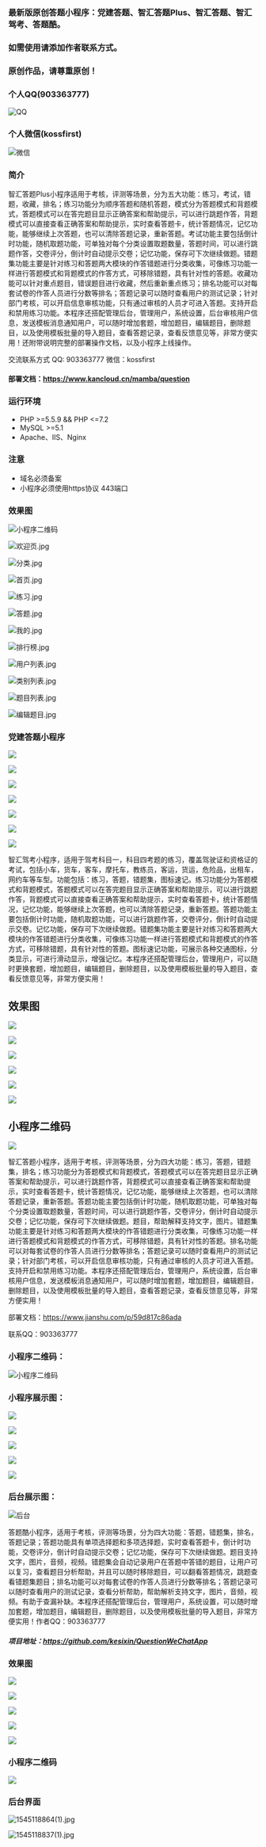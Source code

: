 ### 最新版原创答题小程序：党建答题、智汇答题Plus、智汇答题、智汇驾考、答题酷。

### 如需使用请添加作者联系方式。

### 原创作品，请尊重原创！


### 个人QQ(903363777)

![QQ](https://images.gitee.com/uploads/images/2020/0611/142151_161de7d9_1400710.jpeg)

### 个人微信(kossfirst)

![微信](https://images.gitee.com/uploads/images/2020/0611/142237_c6650be9_1400710.jpeg)

### 简介
智汇答题Plus小程序适用于考核，评测等场景，分为五大功能：练习，考试，错题，收藏，排名；练习功能分为顺序答题和随机答题，模式分为答题模式和背题模式，答题模式可以在答完题目显示正确答案和帮助提示，可以进行跳题作答，背题模式可以直接查看正确答案和帮助提示，实时查看答题卡，统计答题情况，记忆功能，能够继续上次答题，也可以清除答题记录，重新答题。考试功能主要包括倒计时功能，随机取题功能，可单独对每个分类设置取题数量，答题时间，可以进行跳题作答，交卷评分，倒计时自动提示交卷；记忆功能，保存可下次继续做题。错题集功能主要是针对练习和答题两大模块的作答错题进行分类收集，可像练习功能一样进行答题模式和背题模式的作答方式，可移除错题，具有针对性的答题。收藏功能可以针对重点题目，错误题目进行收藏，然后重新重点练习；排名功能可以对每套试卷的作答人员进行分数等排名；答题记录可以随时查看用户的测试记录；针对部门考核，可以开启信息审核功能，只有通过审核的人员才可进入答题。支持开启和禁用练习功能。本程序还搭配管理后台，管理用户，系统设置，后台审核用户信息，发送模板消息通知用户，可以随时增加套题，增加题目，编辑题目，删除题目，以及使用模板批量的导入题目，查看答题记录，查看反馈意见等，非常方便实用！还附带说明完整的部署操作文档，以及小程序上线操作。

交流联系方式 QQ: 903363777 微信：kossfirst

#### 部署文档：https://www.kancloud.cn/mamba/question

### 运行环境
* PHP >=5.5.9 && PHP <=7.2
* MySQL >=5.1
* Apache、IIS、Nginx

### 注意
* 域名必须备案
* 小程序必须使用https协议 443端口

### 效果图
![小程序二维码](https://mamba-blog-images.oss-cn-shanghai.aliyuncs.com/2019-07-22/gh_da15c43d0fd5_344.jpg)


![欢迎页.jpg](https://mamba-blog-images.oss-cn-shanghai.aliyuncs.com/2019-07-22/%E6%AC%A2%E8%BF%8E%E9%A1%B5.jpg)

![分类.jpg](https://mamba-blog-images.oss-cn-shanghai.aliyuncs.com/2019-07-22/%E5%88%86%E7%B1%BB.jpg)

![首页.jpg](https://mamba-blog-images.oss-cn-shanghai.aliyuncs.com/2019-07-22/%E9%A6%96%E9%A1%B5.jpg)

![练习.jpg](https://mamba-blog-images.oss-cn-shanghai.aliyuncs.com/2019-07-22/%E7%BB%83%E4%B9%A0.jpg)

![答题.jpg](https://mamba-blog-images.oss-cn-shanghai.aliyuncs.com/2019-07-22/%E7%AD%94%E9%A2%98.jpg)

![我的.jpg](https://mamba-blog-images.oss-cn-shanghai.aliyuncs.com/2019-07-22/%E6%88%91%E7%9A%84.jpg)

![排行榜.jpg](https://mamba-blog-images.oss-cn-shanghai.aliyuncs.com/2019-07-22/%E6%8E%92%E8%A1%8C%E6%A6%9C.jpg)

![用户列表.jpg](https://mamba-blog-images.oss-cn-shanghai.aliyuncs.com/2019-07-22/%E7%94%A8%E6%88%B7%E5%88%97%E8%A1%A8.jpg)

![类别列表.jpg](https://mamba-blog-images.oss-cn-shanghai.aliyuncs.com/2019-07-22/%E7%B1%BB%E5%88%AB%E5%88%97%E8%A1%A8.jpg)

![题目列表.jpg](https://mamba-blog-images.oss-cn-shanghai.aliyuncs.com/2019-07-22/%E9%A2%98%E7%9B%AE%E5%88%97%E8%A1%A8.jpg)

![编辑题目.jpg](https://mamba-blog-images.oss-cn-shanghai.aliyuncs.com/2019-07-22/%E7%BC%96%E8%BE%91%E9%A2%98%E7%9B%AE.jpg)






### 党建答题小程序

![](https://mamba-blog-images.oss-cn-shanghai.aliyuncs.com/2021-09-10/1491932be9dae96a18f0969c2e3a9f72.jpg)

![](https://mamba-blog-images.oss-cn-shanghai.aliyuncs.com/2021-09-10/1b68a5424c6c86f4528766e71d5fa4a1.png)

![](https://mamba-blog-images.oss-cn-shanghai.aliyuncs.com/2021-09-10/3e61c467ab1e98ae4d2c6bce8b6b8276.png)

![](https://mamba-blog-images.oss-cn-shanghai.aliyuncs.com/2021-09-10/6a21325592b0ccded8cb8c37286fd636.png)

![](https://mamba-blog-images.oss-cn-shanghai.aliyuncs.com/2021-09-10/bc927d88d6e5515259d8191af0cb7de7.png)

![](https://mamba-blog-images.oss-cn-shanghai.aliyuncs.com/2021-09-10/c6dbd193c5284ba179a227b6227f938d.png)

![](https://mamba-blog-images.oss-cn-shanghai.aliyuncs.com/2021-09-10/89d21d235e8703b547b3507fc6db2dac.png)






智汇驾考小程序，适用于驾考科目一，科目四考题的练习，覆盖驾驶证和资格证的考试，包括小车，货车，客车，摩托车，教练员，客运，货运，危险品，出租车，网约车等车型。功能包括：练习，答题，错题集，图标速记。练习功能分为答题模式和背题模式，答题模式可以在答完题目显示正确答案和帮助提示，可以进行跳题作答，背题模式可以直接查看正确答案和帮助提示，实时查看答题卡，统计答题情况，记忆功能，能够继续上次答题，也可以清除答题记录，重新答题。答题功能主要包括倒计时功能，随机取题功能，可以进行跳题作答，交卷评分，倒计时自动提示交卷。记忆功能，保存可下次继续做题。错题集功能主要是针对练习和答题两大模块的作答错题进行分类收集，可像练习功能一样进行答题模式和背题模式的作答方式，可移除错题，具有针对性的答题。图标速记功能，可展示各种交通图标，分类显示，可进行滑动显示，增强记忆。本程序还搭配管理后台，管理用户，可以随时更换套题，增加题目，编辑题目，删除题目，以及使用模板批量的导入题目，查看反馈意见等，非常方便实用！

## 效果图

![](https://bmob-cdn-19897.bmobcloud.com/2019/06/06/da69318b40dd7aec80eddbb27a82ca07.jpg)

![](https://bmob-cdn-19897.bmobcloud.com/2019/06/06/b55dbc5040084d3e80bc25f2fb598bd4.jpg)

![](https://bmob-cdn-19897.bmobcloud.com/2019/06/06/41f120f140acf95d80810e591b800540.jpg)

![](https://bmob-cdn-19897.bmobcloud.com/2019/06/06/5064bd77408508228079ec9d4b340d78.jpg)

![](https://bmob-cdn-19897.bmobcloud.com/2019/06/06/a73a3e8040fa114580141b51819c5e5c.jpg)

![](https://bmob-cdn-19897.bmobcloud.com/2019/06/06/5e78602440663e478088d3d5fcd82211.jpg)

## 小程序二维码

![](https://bmob-cdn-19897.bmobcloud.com/2019/06/06/29815c7d4098f845808a424169a2738d.jpg)

智汇答题小程序，适用于考核，评测等场景，分为四大功能：练习，答题，错题集，排名；练习功能分为答题模式和背题模式，答题模式可以在答完题目显示正确答案和帮助提示，可以进行跳题作答，背题模式可以直接查看正确答案和帮助提示，实时查看答题卡，统计答题情况，记忆功能，能够继续上次答题，也可以清除答题记录，重新答题。答题功能主要包括倒计时功能，随机取题功能，可单独对每个分类设置取题数量，答题时间，可以进行跳题作答，交卷评分，倒计时自动提示交卷；记忆功能，保存可下次继续做题。题目，帮助解释支持文字，图片。错题集功能主要是针对练习和答题两大模块的作答错题进行分类收集，可像练习功能一样进行答题模式和背题模式的作答方式，可移除错题，具有针对性的答题。排名功能可以对每套试卷的作答人员进行分数等排名；答题记录可以随时查看用户的测试记录；针对部门考核，可以开启信息审核功能，只有通过审核的人员才可进入答题。支持开启和禁用练习功能。本程序还搭配管理后台，管理用户，系统设置，后台审核用户信息，发送模板消息通知用户，可以随时增加套题，增加题目，编辑题目，删除题目，以及使用模板批量的导入题目，查看答题记录，查看反馈意见等，非常方便实用！

部署文档：https://www.jianshu.com/p/59d817c86ada


联系QQ：903363777

### 小程序二维码：

![小程序二维码](https://www.bmob.cn/uploads/attached/app/logo/20190321/06fb1092-366a-1e6f-beb6-3d4de3c39f98.jpg)


### 小程序展示图：
![](https://www.bmob.cn/uploads/attached/img/20190321/5c937261e4123.jpg)

![](https://www.bmob.cn/uploads/attached/img/20190321/5c937269e00dc.jpg)

![](https://www.bmob.cn/uploads/attached/img/20190321/5c93727674dd5.jpg)

![](https://www.bmob.cn/uploads/attached/img/20190321/5c93727f1c6a0.jpg)

![](https://www.bmob.cn/uploads/attached/img/20190321/5c9372894f15a.jpg)


### 后台展示图：

![后台](https://bmob-cdn-19897.bmobcloud.com/2019/04/30/710df97f401a279a80bcce2c42a61dab.jpg)


答题酷小程序，适用于考核，评测等场景，分为四大功能：答题，错题集，排名，答题记录；答题功能具有单项选择题和多项选择题，实时查看答题卡，倒计时功能，交卷评分，倒计时自动提示交卷；记忆功能，保存可下次继续做题。题目支持文字，图片，音频，视频。错题集会自动记录用户在答题中答错的题目，让用户可以复习，查看题目分析帮助，并且可以随时移除题目，可以翻看答题情况，跳题查看错题集题目；排名功能可以对每套试卷的作答人员进行分数等排名；答题记录可以随时查看用户的测试记录，查看分析帮助，帮助解析支持文字，图片，音频，视频。有助于查漏补缺。本程序还搭配管理后台，管理用户，系统设置，可以随时增加套题，增加题目，编辑题目，删除题目，以及使用模板批量的导入题目，非常方便实用！作者QQ：903363777


#####  项目地址：https://github.com/kesixin/QuestionWeChatApp

### 效果图
![](https://www.bmob.cn/uploads/attached/img/20181218/5c18945f84c41.jpg)

![](https://www.bmob.cn/uploads/attached/img/20181218/5c1894655e470.jpg)

![](https://www.bmob.cn/uploads/attached/img/20181218/5c1894698d769.jpg)

![](https://www.bmob.cn/uploads/attached/img/20181218/5c18946ec2011.jpg)

![](https://www.bmob.cn/uploads/attached/img/20181218/5c1894719c64a.jpg)

### 小程序二维码
![](https://www.bmob.cn/uploads/attached/app/logo/20181218/3843aba5-1b47-acd0-bffa-7aebbe4d4d2a.jpg)

### 后台界面

![1545118864(1).jpg](https://bmob-cdn-19897.bmobcloud.com/2019/04/30/43896e9f405eb706801d9864ad85a7d5.jpg)

![1545118837(1).jpg](https://bmob-cdn-19897.bmobcloud.com/2019/04/30/3212759740f89312802c3831e66e96ae.jpg)




